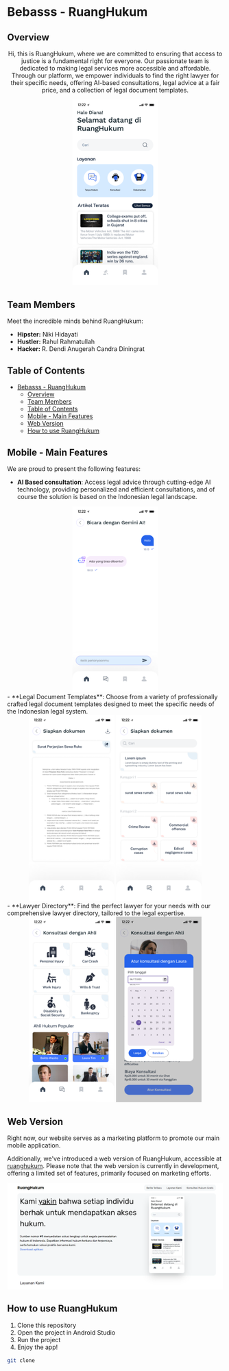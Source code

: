 # Bebasss - RuangHukum

## Overview

<div align="center">
  <p>Hi, this is RuangHukum, where we are committed to ensuring that access to justice is a fundamental right for everyone. Our passionate team is dedicated to making legal services more accessible and affordable. Through our platform, we empower individuals to find the right lawyer for their specific needs, offering AI-based consultations, legal advice at a fair price, and a collection of legal document templates.</p>
  <img src="app/src/main/assets/readme/overview.png" alt="AI-Based Consultation" width="200">
</div>

## Team Members

Meet the incredible minds behind RuangHukum:

- **Hipster:** Niki Hidayati
- **Hustler:** Rahul Rahmatullah
- **Hacker:** R. Dendi Anugerah Candra Diningrat

## Table of Contents

- [Bebasss - RuangHukum](#bebasss---ruanghukum)
  - [Overview](#overview)
  - [Team Members](#team-members)
  - [Table of Contents](#table-of-contents)
  - [Mobile - Main Features](#mobile---main-features)
  - [Web Version](#web-version)
  - [How to use RuangHukum](#how-to-use-ruanghukum)

## Mobile - Main Features

We are proud to present the following features:

- **AI Based consultation**: Access legal advice through cutting-edge AI technology, providing personalized and efficient consultations, and of course the solution is based on the Indonesian legal landscape.
<div align="center">
    <img src="app/src/main/assets/readme/gemini-ai.png" alt="AI-Based Consultation" width="200">
</div>
- **Legal Document Templates**: Choose from a variety of professionally crafted legal document templates designed to meet the specific needs of the Indonesian legal system.
<div align="center">
    <img src="app/src/main/assets/readme/document-1.png" alt="Document repository" width="200">
    <img src="app/src/main/assets/readme/document-2.png" alt="Document repository" width="200">
</div>
- **Lawyer Directory**: Find the perfect lawyer for your needs with our comprehensive lawyer directory, tailored to the legal expertise.
<div align="center">
    <img src="app/src/main/assets/readme/konsultasi-ahli.png" alt="Lawyer directory" width="200">
    <img src="app/src/main/assets/readme/konsultasi-ahli1.png" alt="Lawyer directory" width="200">
</div>

## Web Version

Right now, our website serves as a marketing platform to promote our main mobile application.

Additionally, we've introduced a web version of RuangHukum, accessible at [ruanghukum](https://ruanghukum-api.vercel.app/). Please note that the web version is currently in development, offering a limited set of features, primarily focused on marketing efforts.

<div align="center">
    <img src="app/src/main/assets/readme/website-version.png" alt="RuangHukum website" >
</div>

## How to use RuangHukum

1. Clone this repository
2. Open the project in Android Studio
3. Run the project
4. Enjoy the app!

```bash
git clone
```
